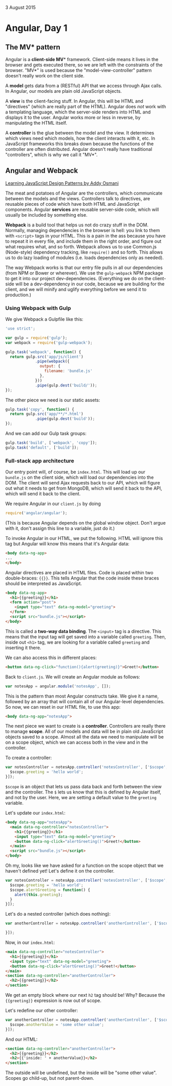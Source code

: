 3 August 2015
# Angular, Day 1

## The MV* pattern

Angular is a **client-side MV*** framework. Client-side means it lives in the browser and gets executed there, so we are left with the constraints of the browser. "MV*" is used because the "model-view-controller" pattern doesn't really work on the client side.

A **model** gets data from a (RESTful) API that we access through Ajax calls. In Angular, our models are plain old JavaScript objects.

A **view** is the client-facing stuff. In Angular, this will be HTML and "directives" (which are really part of the HTML). Angular does *not* work with a templating language, which the server-side renders into HTML and displays it to the user. Angular works more or less in reverse, by manipulating the HTML itself.

A **controller** is the glue between the model and the view. It determines which views need which models, how the client interacts with it, etc. In JavaScript frameworks this breaks down because the functions of the controller are often distributed. Angular doesn't really have traditional "controllers", which is why we call it "MV*".

## Angular and Webpack

[Learning JavaScript Design Patterns by Addy Osmani](http://addyosmani.com/resources/essentialjsdesignpatterns/book/)

The meat and potatoes of Angular are the controllers, which communicate between the models and the views. Controllers talk to directives, are reusable pieces of code which have both HTML and JavaScript components. Angular **services** are reusable server-side code, which will usually be included by something else.

**Webpack** is a build tool that helps us not do crazy stuff in the DOM. Normally, managing dependencies in the browser is hell: you link to them with `<script>` tags in your HTML. This is a pain in the ass because you have to repeat it in every file, and include them in the right order, and figure out what requires what, and so forth. Webpack allows us to use Common.js (Node-style) dependency tracking, like `require()` and so forth. This allows us to do lazy loading of modules (i.e. loads dependencies only as needed).

The way Webpack works is that our entry file pulls in all our dependencies (from NPM or Bower or wherever). We use the `gulp-webpack` NPM package to get it into our project dev-dependencies. (Everything we do on the client-side will be a dev-dependency in our code, because we are building for the client, and we will minify and uglify everything before we send it to production.)

### Using Webpack with Gulp
We give Webpack a Gulpfile like this:
```javascript
'use strict';

var gulp = require('gulp');
var webpack = require('gulp-webpack');

gulp.task('webpack', function() {
  return gulp.src('app/js/client')
             .pipe(webpack({
               output: {
                 filename: 'bundle.js'
               },
             }))
             .pipe(gulp.dest('build/'));
});
```
The other piece we need is our static assets:
```javascript
gulp.task('copy', function() {
  return gulp.src('app/**/*.html')
             .pipe(gulp.dest('build'));
});
```
And we can add our Gulp task groups:
```javascript
gulp.task('build', ['webpack', 'copy']);
gulp.task('default', ['build']);
```

### Full-stack app architecture
Our entry point will, of course, be `index.html`. This will load up our `bundle.js` on the client side, which will load our dependencies into the DOM. The client will send Ajax requests back to our API, which will figure out what it needs to get from MongoDB, which will send it back to the API, which will send it back to the client.

We require Angular in our `client.js` by doing
```javascript
require('angular/angular');
```
(This is because Angular depends on the global window object. Don't argue with it, don't assign this line to a variable, just do it.)

To invoke Angular in our HTML, we put the following. HTML will ignore this tag but Angular will know this means that it's Angular data:
```html
<body data-ng-app>
...
</body>
```

Angular directives are placed in HTML files. Code is placed within two double-braces: `{{}}`. This tells Angular that the code inside these braces should be interpreted as JavaScript.
```html
<body data-ng-app>
  <h1>{{greeting}}</h1>
  <form action="post">
    <input type="text" data-ng-model="greeting">
  </form>
  <script src="bundle.js"></script>
</body>  
```
This is called a **two-way data binding**. The `<input>` tag is a directive. This means that the input tag will get saved into a variable called `greeting`. Then, inside out `<h1>` tag, we are looking for a variable called `greeting` and inserting it there.

We can also access this in different places:
```html
<button data-ng-click="function(){alert(greeting)}">Greet!</button>
```

Back to `client.js`. We will create an Angular module as follows:
```javascript
var notesApp = angular.module('notesApp', []);
```
This is the pattern than most Angular constructs take. We give it a name, followed by an array that will contain all of our Angular-level dependencies. So now, we can reset in our HTML file, to use this app:
```html
<body data-ng-app="notesApp">
```
The next piece we want to create is a **controller**. Controllers are really there to manage **scope**. All of our models and data will be in plain old JavaScript objects saved to a scope. Almost all the data we need to manipulate will be on a scope object, which we can access both in the view and in the controller.

To create a controller:
```javascript
var notesController = notesApp.controller('notesController', ['$scope', function(#scope) {
  $scope.greeting = 'hello world';
}]);
```
`$scope` is an object that lets us pass data back and forth between the view and the controller. The `$` lets us know that this is defined by Angular itself, and not by the user. Here, we are setting a default value to the `greeting` variable.

Let's update our `index.html`:

```html
<body data-ng-app="notesApp">
  <main data-ng-controller="notesController">
    <h1>{{greeting}}</h1>
    <input type="text" data-ng-model="greeting">
    <button data-ng-click="alertGreeting()">Greet!</button>
  </main>
  <script src="bundle.js"></script>
</body>
```
Oh my, looks like we have asked for a function on the scope object that we haven't defined yet! Let's define it on the controller.
```javascript
var notesController = notesApp.controller('notesController', ['$scope', function($scope) {
  $scope.greeting = 'hello world';
  $scope.alertGreeting = function() {
    alert(this.greeting);
  }
}]);
```
Let's do a nested controller (which does nothing):
```javascript
var anotherController = notesApp.controller('anotherController', ['$scope', function($scope) {

}]);
```
Now, in our `index.html`:
```html
<main data-ng-controller="notesController">
  <h1>{{greeting}}</h1>
  <input type="text" data-ng-model="greeting">
  <button data-ng-click="alertGreeting()">Greet!</button>
</main>
<section data-ng-controller="anotherController">
  <h2>{{greeting}}</h2>
</section>
```
We get an empty block where our next `h2` tag should be! Why? Because the `{{greeting}}` expression is now out of scope.

Let's redefine our other controller:
```javascript
var anotherController = notesApp.controller('anotherController', ['$scope', function($scope) {
  $scope.anotherValue = 'some other value';
}]);
```
And our HTML:
```html
<section data-ng-controller="anotherController">
  <h2>{{greeting}}</h2>
  <h2>{{'inside: ' + anotherValue}}</h2>
</section>
```
The outside will be undefined, but the inside will be "some other value". Scopes go child-up, but not parent-down.
